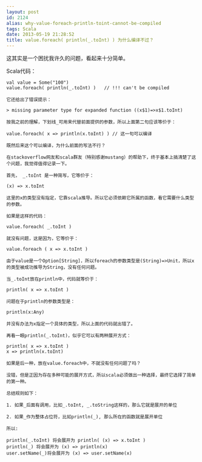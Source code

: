 ```yaml
---
layout: post
id: 2124
alias: why-value-foreach-println-toint-cannot-be-compiled
tags: Scala
date: 2013-05-19 21:28:52
title: value.foreach( println(_.toInt) ) 为什么编译不过？
---
```


这其实是一个困扰我许久的问题，看起来十分简单。

Scala代码：

    val value = Some("100")
    value.foreach( println(_.toInt) )   // !!! can't be compiled

    它还给出了错误提示：

    > missing parameter type for expanded function ((x$1)=>x$1.toInt)

    按我之前的理解，下划线_可用来代替前面提供的参数，所以上面第二句应该等价于：

    value.foreach( x => println(x.toInt) ) // 这一句可以编译

    既然后来这个可以编译，为什么前面的写法不行？

    在stackoverflow网友和scala群友（特别感谢mustang）的帮助下，终于基本上搞清楚了这个问题，我觉得值得记录一下。

    首先， _.toInt 是一种简写，它等价于：

    (x) => x.toInt

    这里的x的类型没有指定，它靠scala推导。所以它必须依赖它所属的函数，看它需要什么类型的参数。

    如果是这样的代码：

    value.foreach( _.toInt )

    就没有问题，这是因为，它等价于：

    value.foreach ( x => x.toInt )

    由于value是一个Option[String]，所以foreach的参数类型是(String)=>Unit，所以x的类型被成功推导为String，没有任何问题。

    当_.toInt放在println中，代码就等价于：

    println( x => x.toInt )

    问题在于println的参数类型是：

    println(x:Any)

    并没有办法为x指定一个具体的类型，所以上面的代码就出错了。

    再看一眼println(_.toInt)，似乎它可以有两种展开方式：

    println( x => x.toInt )
    x => println(x.toInt)

    如果是后一种，放在value.foreach中，不就没有任何问题了吗？

    没错，但是正因为存在多种可能的展开方式，所以scala必须做出一种选择，最终它选择了简单的第一种。

    总结规则如下：

    1. 如果_后面有调用，比如_.toInt, _.toString这样的，那么它就是展开的单位

    2. 如果_作为整体占位符，比如println(_), 那么所在的函数就是展开单位

    所以:

    println(_.toInt) 将会展开为 println( (x) => x.toInt )
    println(_) 将会展开为 (x) => println(x)
    user.setName(_)将会展开为 (x) => user.setName(x)
